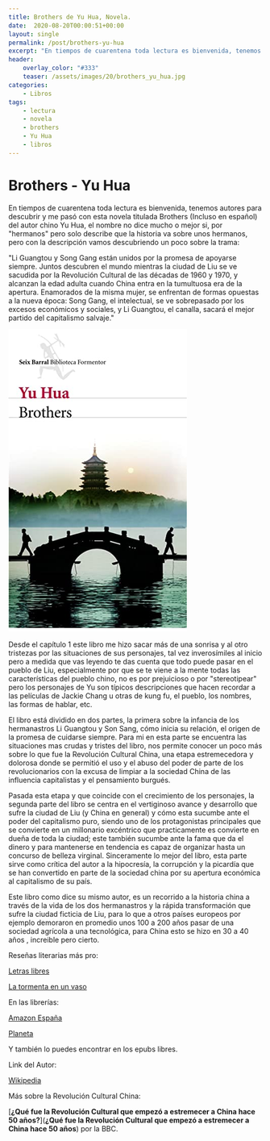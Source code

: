 ```yaml
---
title: Brothers de Yu Hua, Novela.
date:  2020-08-20T00:00:51+00:00
layout: single
permalink: /post/brothers-yu-hua
excerpt: "En tiempos de cuarentena toda lectura es bienvenida, tenemos autores para descubrir y me pasó con esta novela titulada Brothers (Incluso en español) del autor  chino Yu Hua, el nombre no dice mucho o mejor si, por hermanos pero solo describe que la historia va sobre unos hermanos, pero con la descripción vamos descubriendo un poco sobre la trama."
header:
    overlay_color: "#333"
    teaser: /assets/images/20/brothers_yu_hua.jpg
categories: 
    - Libros
tags:
    - lectura
    - novela
    - brothers
    - Yu Hua
    - libros
---
```




# Brothers - Yu Hua

En tiempos de cuarentena toda lectura es bienvenida, tenemos autores para descubrir y me pasó con esta novela titulada Brothers (Incluso en español) del autor  chino Yu Hua, el nombre no dice mucho o mejor si, por "hermanos" pero solo describe que la historia va sobre unos hermanos, pero con la descripción vamos descubriendo un poco sobre la trama:

"Li Guangtou y Song Gang están unidos por la promesa de apoyarse siempre. Juntos descubren el mundo mientras la ciudad de Liu se ve sacudida por  la Revolución Cultural de las décadas de 1960 y 1970, y alcanzan la edad adulta cuando China entra en la tumultuosa era de la apertura.  Enamorados de la misma mujer, se enfrentan de formas opuestas a la nueva época: Song Gang, el intelectual, se ve sobrepasado por los excesos  económicos y sociales, y Li Guangtou, el canalla, sacará el mejor  partido del capitalismo salvaje."

![Brothers - Yu Hua](/assets/images/20/brothers_yu_hua.jpg)

Desde el capítulo 1 este libro me hizo sacar más de una sonrisa y al otro tristezas por las situaciones de sus personajes, tal vez inverosímiles al inicio pero a medida que vas leyendo te das cuenta que todo puede pasar en el pueblo de Liu, especialmente por que se te viene a la mente todas las características del pueblo chino, no es por prejuicioso o por "stereotipear" pero los personajes de Yu son  típicos descripciones  que hacen recordar a las películas de Jackie Chang u otras de kung fu, el pueblo, los nombres, las formas de hablar, etc.

El libro está dividido en dos partes, la primera sobre la infancia de los hermanastros Li Guangtou y Son Sang, cómo inicia su relación, el origen de la promesa de cuidarse siempre. Para mi en esta parte se encuentra las situaciones mas crudas y tristes del libro, nos permite conocer un poco más sobre lo que fue la Revolución Cultural China, una etapa estremecedora y dolorosa donde se permitió el uso y el abuso del poder de parte de los revolucionarios con la excusa de  limpiar a la sociedad China de las influencia capitalistas y el pensamiento burgués. 

Pasada esta etapa y que coincide con el crecimiento de los personajes, la segunda parte del libro se centra en el vertiginoso avance y desarrollo que sufre la ciudad de Liu (y China en general) y cómo esta sucumbe ante el poder del capitalismo puro, siendo uno de los protagonistas principales que se convierte en un millonario excéntrico que practicamente es convierte en dueña de toda la ciudad; este también sucumbe ante la fama que da el dinero y para mantenerse en tendencia es capaz de organizar hasta un concurso de belleza virginal. Sinceramente lo mejor del libro, esta parte sirve como crítica del autor a la hipocresía, la corrupción y la picardía que se han convertido en parte de la sociedad china por su apertura económica al capitalismo de su país.

Este libro como dice su mismo autor, es un recorrido a la historia china a través de la vida de los dos hermanastros y la rápida transformación que sufre la ciudad ficticia de Liu, para lo que a otros países europeos por ejemplo demoraron en promedio unos 100 a 200 años pasar de una sociedad agrícola a una tecnológica, para China esto se hizo en 30 a 40 años , increible pero cierto.

Reseñas literarias más pro:

[Letras libres](https://www.letraslibres.com/mexico-espana/libros/brothers-yu-hua)

[La tormenta en un vaso](https://latormentaenunvaso.blogspot.com/2009/09/brothers-yu-hua.html)

En las librerías:

[Amazon España](https://www.amazon.es/gp/product/8432228419/ref=as_li_tl?ie=UTF8&tag=saporedicin03-21&camp=3638&creative=24630&linkCode=as2&creativeASIN=8432228419&linkId=25a5b9bda92f992781ab822bc493a9cb)

[Planeta](https://www.planetadelibros.com/libro-brothers/13163)

Y también lo puedes encontrar en los epubs libres.

Link del Autor: 

[Wikipedia](https://es.wikipedia.org/wiki/Yu_Hua) 

Más sobre la Revolución Cultural China:

[**¿Qué fue la Revolución Cultural que empezó a estremecer a China hace 50 años?**](**¿Qué fue la Revolución Cultural que empezó a estremecer a China hace 50 años**) por la BBC.





